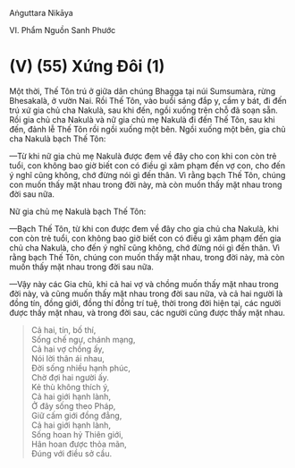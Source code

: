 Aṅguttara Nikāya

VI. Phẩm Nguồn Sanh Phước

# (V) (55) Xứng Ðôi (1)

Một thời, Thế Tôn trú ở giữa dân chúng Bhagga tại núi Sumsumàra, rừng Bhesakalà, ở vườn Nai. Rồi Thế Tôn, vào buổi sáng đắp y, cầm y bát, đi đến trú xứ gia chủ cha Nakulà, sau khi đến, ngồi xuống trên chỗ đã soạn sẵn. Rồi gia chủ cha Nakulà và nữ gia chủ mẹ Nakulà đi đến Thế Tôn, sau khi đến, đảnh lễ Thế Tôn rồi ngồi xuống một bên. Ngồi xuống một bên, gia chủ cha Nakulà bạch Thế Tôn:

—Từ khi nữ gia chủ mẹ Nakulà được đem về đây cho con khi con còn trẻ tuổi, con không bao giờ biết con có điều gì xâm phạm đến vợ con, cho đến ý nghĩ cũng không, chớ đừng nói gì đến thân. Vì rằng bạch Thế Tôn, chúng con muốn thấy mặt nhau trong đời này, mà còn muốn thấy mặt nhau trong đời sau nữa.

Nữ gia chủ mẹ Nakulà bạch Thế Tôn:

—Bạch Thế Tôn, từ khi con được đem về đây cho gia chủ cha Nakulà, khi con còn trẻ tuổi, con không bao giờ biết con có điều gì xâm phạm đến gia chủ cha Nakulà, cho đến ý nghĩ cũng không, chớ đừng nói gì đến thân. Vì rằng bạch Thế Tôn, chúng con muốn thấy mặt nhau, trong đời này, mà còn muốn thấy mặt nhau trong đời sau nữa.

—Vậy này các Gia chủ, khi cả hai vợ và chồng muốn thấy mặt nhau trong đời này, và cũng muốn thấy mặt nhau trong đời sau nữa, và cả hai người là đồng tín, đồng giới, đồng thí đồng trí tuệ, thời trong đời hiện tại, các người được thấy mặt nhau, và trong đời sau, các người cũng được thấy mặt nhau.

> Cả hai, tín, bố thí,  
> Sống chế ngự, chánh mạng,  
> Cả hai vợ chồng ấy,  
> Nói lời thân ái nhau,  
> Ðời sống nhiều hạnh phúc,  
> Chờ đợi hai người ấy.  
> Kẻ thù không thích ý,  
> Cả hai giới hạnh lành,  
> Ở đây sống theo Pháp,  
> Giữ cấm giới đồng đẳng,  
> Cả hai giới hạnh lành,  
> Sống hoan hỷ Thiên giới,  
> Hân hoan được thỏa mãn,  
> Ðúng với điều sở cầu.

